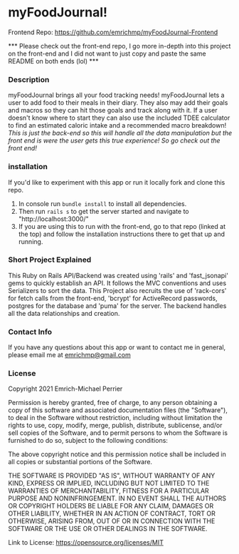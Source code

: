 # myFoodJournal!
Frontend Repo: https://github.com/emrichmp/myFoodJournal-Frontend

*** Please check out the front-end repo, I go more in-depth into this project on the front-end and I did not want to just copy and paste the same README on both ends (lol) ***

### Description
myFoodJournal brings all your food tracking needs! myFoodJournal lets a user to add food to their meals in their diary. They also may add their goals and macros so they can hit those goals and track along with it. If a user doesn't know where to start they can also use the included TDEE calculator to find an estimated caloric intake and a recommended macro breakdown! *This is just the back-end so this will handle all the data manipulation but the front end is were the user gets this true experience! So go check out the front end!*

### installation
If you'd like to experiment with this app or run it locally fork and clone this repo.
1. In console run ```bundle install``` to install all dependencies.
2. Then run ```rails s``` to get the server started and navigate to "http://localhost:3000/"
3. If you are using this to run with the front-end, go to that repo (linked at the top) and follow the installation instructions there to get that up and running.

### Short Project Explained
This Ruby on Rails API/Backend was created using 'rails' and 'fast_jsonapi' gems to quickly establish an API. It follows the MVC conventions and uses Serializers to sort the data. This Project also recruits the use of 'rack-cors' for fetch calls from the front-end, 'bcrypt' for ActiveRecord passwords, postgres for the database and 'puma' for the server. The backend handles all the data relationships and creation.

### Contact Info
If you have any questions about this app or want to contact me in general, please email me at emrichmp@gmail.com

### License
Copyright 2021 Emrich-Michael Perrier

Permission is hereby granted, free of charge, to any person obtaining a copy of this software and associated documentation files (the "Software"), to deal in the Software without restriction, including without limitation the rights to use, copy, modify, merge, publish, distribute, sublicense, and/or sell copies of the Software, and to permit persons to whom the Software is furnished to do so, subject to the following conditions:

The above copyright notice and this permission notice shall be included in all copies or substantial portions of the Software.

THE SOFTWARE IS PROVIDED "AS IS", WITHOUT WARRANTY OF ANY KIND, EXPRESS OR IMPLIED, INCLUDING BUT NOT LIMITED TO THE WARRANTIES OF MERCHANTABILITY, FITNESS FOR A PARTICULAR PURPOSE AND NONINFRINGEMENT. IN NO EVENT SHALL THE AUTHORS OR COPYRIGHT HOLDERS BE LIABLE FOR ANY CLAIM, DAMAGES OR OTHER LIABILITY, WHETHER IN AN ACTION OF CONTRACT, TORT OR OTHERWISE, ARISING FROM, OUT OF OR IN CONNECTION WITH THE SOFTWARE OR THE USE OR OTHER DEALINGS IN THE SOFTWARE.

Link to License: https://opensource.org/licenses/MIT
